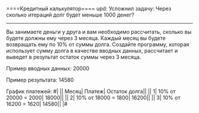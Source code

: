 ====Кредитный калькулятор====
upd:
Усложнил задачу:
Через сколько итераций долг будет меньше 1000 денег?

---
Вы занимаете деньги у друга и вам необходимо рассчитать, сколько вы будете должны ему через 3 месяца.
Каждый месяц вы будете возвращать ему по 10% от суммы долга. 
Создайте программу, которая использует сумму долга в качестве вводных данных, рассчитает и выведет в результат остаток суммы через 3 месяца.

Пример вводных данных: 20000

Пример результата: 14580

График платежей:
#|
|| Месяц| Платеж| Остаток долга||
|| 1| 10% от 20000 = 2000| 18000||
|| 2| 10% от 18000 = 1800| 16200||
|| 3| 10% от 16200 = 1620| 14580||
|#